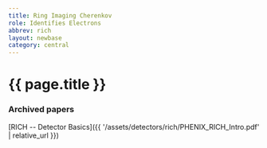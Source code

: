 ```yaml
---
title: Ring Imaging Cherenkov
role: Identifies Electrons
abbrev: rich
layout: newbase
category: central
---
```

# {{ page.title }}
### Archived papers
[RICH -- Detector Basics]({{ '/assets/detectors/rich/PHENIX_RICH_Intro.pdf' | relative_url }})

